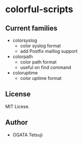 # colorful-scripts

## Current families

- colorsyslog
    - color syslog format
    - add Postfix maillog support
- colorpath
    - color path format
    - useful on find command
- coloruptime
    - color uptime format

## License

MIT Licese.

## Author

- OGATA Tetsuji
